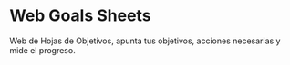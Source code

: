 # Web Goals Sheets

Web de Hojas de Objetivos, apunta tus objetivos, acciones necesarias y mide el progreso.
